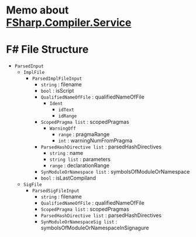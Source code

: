 # Memo about [FSharp.Compiler.Service](https://github.com/fsharp/FSharp.Compiler.Service)

# F# File Structure

* `ParsedInput`
  * `ImplFile`
    * `ParsedImplFileInput`
      * `string` : filename
      * `bool` : isScript
      * `QualifiedNameOfFile` : qualifiedNameOfFile
        * `Ident`
          * `idText`
          * `idRange`
      * `ScopedPragma list` : scopedPragmas
        * `WarningOff`
          * `range` : pragmaRange
          * `int` : warningNumFromPragma
      * `ParsedHashDirective list` : parsedHashDirectives
        * `string` : name
        * `string list` : parameters
        * `range` : declarationRange
      * `SynModuleOrNamespace list` : symbolsOfModuleOrNamespace
      * `bool` : isLastCompiland
  * `SigFile`
    * `ParsedSigFileInput`
      * `string` : filename
      * `QualifiedNameOfFile` : qualifiedNameOfFile
      * `ScopedPragma list` : scopedPragmas
      * `ParsedHashDirective list` : parsedHashDirectives
      * `SynModuleOrNamespaceSig list` : symbolsOfModuleOrNamespaceInSignagure
